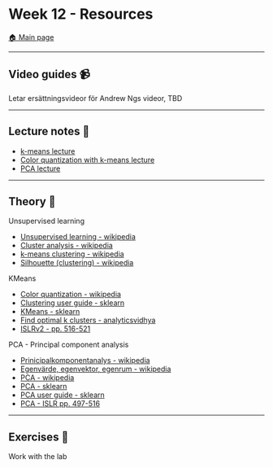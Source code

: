 # Week 12 - Resources

[:house: Main page](https://github.com/pr0fez/Machine-learning-AI23)

---
## Video guides :video_camera:
Letar ersättningsvideor för Andrew Ngs videor, TBD

---
## Lecture notes :book:

- [k-means lecture](https://github.com/pr0fez/Machine-learning-AI23/blob/main/Lecture_code/Lec13-KMeans.ipynb)
- [Color quantization with k-means lecture](https://github.com/pr0fez/Machine-learning-AI23/blob/main/Lecture_code/Lec13.1-KMeans_color.ipynb)
- [PCA lecture](https://github.com/pr0fez/Machine-learning-AI23/blob/main/Lecture_code/Lec14-PCA.ipynb)

---
## Theory :book:

Unsupervised learning
- [Unsupervised learning - wikipedia](https://en.wikipedia.org/wiki/Unsupervised_learning)
- [Cluster analysis - wikipedia](https://en.wikipedia.org/wiki/Cluster_analysis)
- [k-means clustering - wikipedia](https://en.wikipedia.org/wiki/K-means_clustering)
- [Silhouette (clustering) - wikipedia](https://en.wikipedia.org/wiki/Silhouette_(clustering))

KMeans
- [Color quantization - wikipedia](https://en.wikipedia.org/wiki/Color_quantization)
- [Clustering user guide - sklearn](https://scikit-learn.org/stable/modules/clustering.html#k-means)
- [KMeans - sklearn](https://scikit-learn.org/stable/modules/generated/sklearn.cluster.KMeans.html)
- [Find optimal k clusters - analyticsvidhya](https://www.analyticsvidhya.com/blog/2021/05/k-mean-getting-the-optimal-number-of-clusters/)
- [ISLRv2 - pp. 516-521](https://www.statlearning.com/)

PCA - Principal component analysis
- [Prinicipalkomponentanalys - wikipedia](https://sv.wikipedia.org/wiki/Principalkomponentanalys)
- [Egenvärde, egenvektor, egenrum - wikipedia]()
- [PCA - wikipedia](https://en.wikipedia.org/wiki/Principal_component_analysis)
- [PCA - sklearn](https://scikit-learn.org/stable/modules/generated/sklearn.decomposition.PCA.html)
- [PCA user guide - sklearn](https://scikit-learn.org/stable/modules/decomposition.html#principal-component-analysis-pca)
- [PCA - ISLR pp. 497-516](https://www.statlearning.com/)

---
## Exercises :running:

Work with the lab
